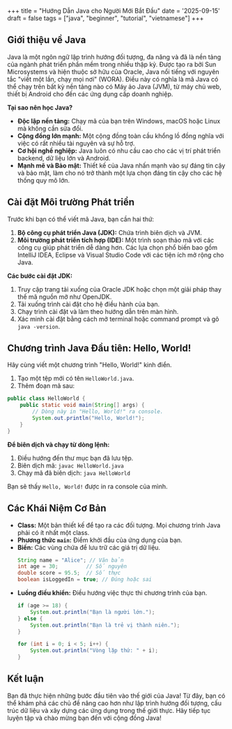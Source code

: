 +++
title = "Hướng Dẫn Java cho Người Mới Bắt Đầu"
date = '2025-09-15'
draft = false
tags = ["java", "beginner", "tutorial", "vietnamese"]
+++

## Giới thiệu về Java

Java là một ngôn ngữ lập trình hướng đối tượng, đa năng và đã là nền tảng của ngành phát triển phần mềm trong nhiều thập kỷ. Được tạo ra bởi Sun Microsystems và hiện thuộc sở hữu của Oracle, Java nổi tiếng với nguyên tắc "viết một lần, chạy mọi nơi" (WORA). Điều này có nghĩa là mã Java có thể chạy trên bất kỳ nền tảng nào có Máy ảo Java (JVM), từ máy chủ web, thiết bị Android cho đến các ứng dụng cấp doanh nghiệp.

**Tại sao nên học Java?**
- **Độc lập nền tảng:** Chạy mã của bạn trên Windows, macOS hoặc Linux mà không cần sửa đổi.
- **Cộng đồng lớn mạnh:** Một cộng đồng toàn cầu khổng lồ đồng nghĩa với việc có rất nhiều tài nguyên và sự hỗ trợ.
- **Cơ hội nghề nghiệp:** Java luôn có nhu cầu cao cho các vị trí phát triển backend, dữ liệu lớn và Android.
- **Mạnh mẽ và Bảo mật:** Thiết kế của Java nhấn mạnh vào sự đáng tin cậy và bảo mật, làm cho nó trở thành một lựa chọn đáng tin cậy cho các hệ thống quy mô lớn.

## Cài đặt Môi trường Phát triển

Trước khi bạn có thể viết mã Java, bạn cần hai thứ:
1.  **Bộ công cụ phát triển Java (JDK):** Chứa trình biên dịch và JVM.
2.  **Môi trường phát triển tích hợp (IDE):** Một trình soạn thảo mã với các công cụ giúp phát triển dễ dàng hơn. Các lựa chọn phổ biến bao gồm IntelliJ IDEA, Eclipse và Visual Studio Code với các tiện ích mở rộng cho Java.

**Các bước cài đặt JDK:**
1.  Truy cập trang tải xuống của Oracle JDK hoặc chọn một giải pháp thay thế mã nguồn mở như OpenJDK.
2.  Tải xuống trình cài đặt cho hệ điều hành của bạn.
3.  Chạy trình cài đặt và làm theo hướng dẫn trên màn hình.
4.  Xác minh cài đặt bằng cách mở terminal hoặc command prompt và gõ `java -version`.

## Chương trình Java Đầu tiên: Hello, World!

Hãy cùng viết một chương trình "Hello, World!" kinh điển.

1.  Tạo một tệp mới có tên `HelloWorld.java`.
2.  Thêm đoạn mã sau:

```java
public class HelloWorld {
    public static void main(String[] args) {
        // Dòng này in "Hello, World!" ra console.
        System.out.println("Hello, World!");
    }
}
```

**Để biên dịch và chạy từ dòng lệnh:**
1.  Điều hướng đến thư mục bạn đã lưu tệp.
2.  Biên dịch mã: `javac HelloWorld.java`
3.  Chạy mã đã biên dịch: `java HelloWorld`

Bạn sẽ thấy `Hello, World!` được in ra console của mình.

## Các Khái Niệm Cơ Bản

- **Class:** Một bản thiết kế để tạo ra các đối tượng. Mọi chương trình Java phải có ít nhất một class.
- **Phương thức `main`:** Điểm khởi đầu của ứng dụng của bạn.
- **Biến:** Các vùng chứa để lưu trữ các giá trị dữ liệu.
  ```java
  String name = "Alice"; // Văn bản
  int age = 30;         // Số nguyên
  double score = 95.5;  // Số thực
  boolean isLoggedIn = true; // Đúng hoặc sai
  ```
- **Luồng điều khiển:** Điều hướng việc thực thi chương trình của bạn.
  ```java
  if (age >= 18) {
      System.out.println("Bạn là người lớn.");
  } else {
      System.out.println("Bạn là trẻ vị thành niên.");
  }

  for (int i = 0; i < 5; i++) {
      System.out.println("Vòng lặp thứ: " + i);
  }
  ```

## Kết luận

Bạn đã thực hiện những bước đầu tiên vào thế giới của Java! Từ đây, bạn có thể khám phá các chủ đề nâng cao hơn như lập trình hướng đối tượng, cấu trúc dữ liệu và xây dựng các ứng dụng trong thế giới thực. Hãy tiếp tục luyện tập và chào mừng bạn đến với cộng đồng Java!